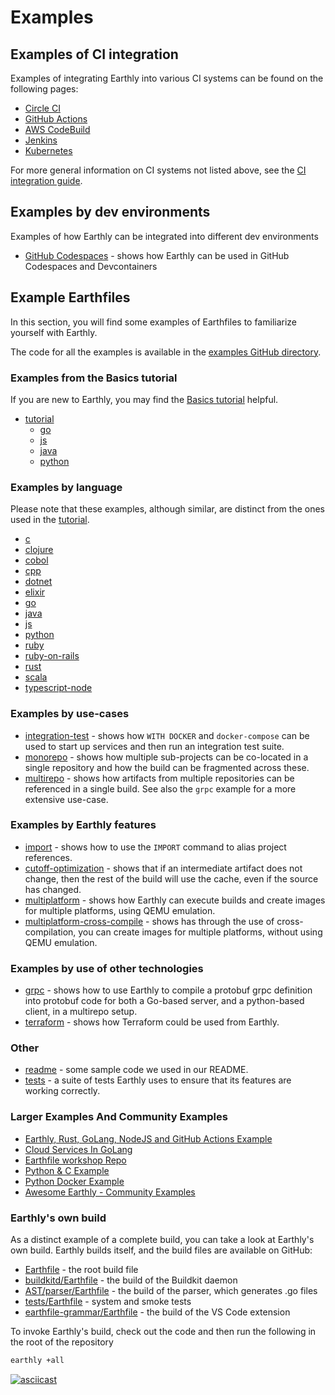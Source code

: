 
# Examples

## Examples of CI integration

Examples of integrating Earthly into various CI systems can be found on the following pages:

* [Circle CI](../ci-integration/guides/circle-integration.md)
* [GitHub Actions](../ci-integration/guides/gh-actions-integration.md)
* [AWS CodeBuild](../ci-integration/guides/codebuild-integration.md)
* [Jenkins](../ci-integration/guides/jenkins.md)
* [Kubernetes](../ci-integration/guides/kubernetes.md)

For more general information on CI systems not listed above, see the [CI integration guide](../ci-integration/overview.md).

## Examples by dev environments

Examples of how Earthly can be integrated into different dev environments

* [GitHub Codespaces](https://github.com/earthly/codespaces-example) - shows how Earthly can be used in GitHub Codespaces and Devcontainers

## Example Earthfiles

In this section, you will find some examples of Earthfiles to familiarize yourself with Earthly.

The code for all the examples is available in the [examples GitHub directory](https://github.com/earthly/earthly/tree/main/examples).

<!-- NOTE: If you change this, please also change examples/README.md -->

### Examples from the Basics tutorial

If you are new to Earthly, you may find the [Basics tutorial](../basics/basics.md) helpful.

* [tutorial](https://github.com/earthly/earthly/tree/main/examples/tutorial)
    * [go](https://github.com/earthly/earthly/tree/main/examples/tutorial/go)
    * [js](https://github.com/earthly/earthly/tree/main/examples/tutorial/js)
    * [java](https://github.com/earthly/earthly/tree/main/examples/tutorial/java)
    * [python](https://github.com/earthly/earthly/tree/main/examples/tutorial/python)

### Examples by language

Please note that these examples, although similar, are distinct from the ones used in the [tutorial](https://github.com/earthly/earthly/tree/main/examples/tutorial).

<!-- vale HouseStyle.Spelling = NO -->
* [c](https://github.com/earthly/earthly/tree/main/examples/c)
* [clojure](https://github.com/earthly/earthly/tree/main/examples/clojure)
* [cobol](https://github.com/earthly/earthly/tree/main/examples/cobol)
* [cpp](https://github.com/earthly/earthly/tree/main/examples/cpp)
* [dotnet](https://github.com/earthly/earthly/tree/main/examples/dotnet)
* [elixir](https://github.com/earthly/earthly/tree/main/examples/elixir)
* [go](https://github.com/earthly/earthly/tree/main/examples/go)
* [java](https://github.com/earthly/earthly/tree/main/examples/java)
* [js](https://github.com/earthly/earthly/tree/main/examples/js)
* [python](https://github.com/earthly/earthly/tree/main/examples/python)
* [ruby](https://github.com/earthly/earthly/tree/main/examples/ruby)
* [ruby-on-rails](https://github.com/earthly/earthly/tree/main/examples/ruby-on-rails)
* [rust](https://github.com/earthly/earthly/tree/main/examples/rust)
* [scala](https://github.com/earthly/earthly/tree/main/examples/scala)
* [typescript-node](https://github.com/earthly/earthly/tree/main/examples/typescript-node)
<!-- vale HouseStyle.Spelling = YES -->

### Examples by use-cases

* [integration-test](https://github.com/earthly/earthly/tree/main/examples/integration-test) - shows how `WITH DOCKER` and `docker-compose` can be used to start up services and then run an integration test suite.
* [monorepo](https://github.com/earthly/earthly/tree/main/examples/monorepo) - shows how multiple sub-projects can be co-located in a single repository and how the build can be fragmented across these.
* [multirepo](https://github.com/earthly/earthly/tree/main/examples/multirepo) - shows how artifacts from multiple repositories can be referenced in a single build. See also the `grpc` example for a more extensive use-case.

### Examples by Earthly features

* [import](https://github.com/earthly/earthly/tree/main/examples/import) - shows how to use the `IMPORT` command to alias project references.
* [cutoff-optimization](https://github.com/earthly/earthly/tree/main/examples/cutoff-optimization) - shows that if an intermediate artifact does not change, then the rest of the build will use the cache, even if the source has changed.
* [multiplatform](https://github.com/earthly/earthly/tree/main/examples/multiplatform) - shows how Earthly can execute builds and create images for multiple platforms, using QEMU emulation.
* [multiplatform-cross-compile](https://github.com/earthly/earthly/tree/main/examples/multiplatform-cross-compile) - shows has through the use of cross-compilation, you can create images for multiple platforms, without using QEMU emulation.

### Examples by use of other technologies

* [grpc](https://github.com/earthly/earthly/tree/main/examples/grpc) - shows how to use Earthly to compile a protobuf grpc definition into protobuf code for both a Go-based server, and a python-based client, in a multirepo setup.
* [terraform](https://github.com/earthly/earthly/tree/main/examples/terraform) - shows how Terraform could be used from Earthly.

### Other

* [readme](https://github.com/earthly/earthly/tree/main/examples/readme) - some sample code we used in our README.
* [tests](https://github.com/earthly/earthly/tree/main/tests) - a suite of tests Earthly uses to ensure that its features are working correctly.

### Larger Examples And Community Examples

* [Earthly, Rust, GoLang, NodeJS and GitHub Actions Example](https://github.com/earthly/earthly-vs-gha)
* [Cloud Services In GoLang](https://github.com/adamgordonbell/cloudservices)
* [Earthfile workshop Repo](https://github.com/earthly/workshop-2023-09-18)
* [Python & C Example](https://github.com/earthly/pymerge)
* [Python Docker Example](https://github.com/earthly/build-transpose/blob/main/Earthfile)
* [Awesome Earthly - Community Examples](https://github.com/earthly/awesome-earthly)

### Earthly's own build

As a distinct example of a complete build, you can take a look at Earthly's own build. Earthly builds itself, and the build files are available on GitHub:

<!--

GitBook currently has a bug where any references to an "Earthfile" gets confused with "docs/Earthfile" and somehow appends a /README.md

e.g. https://github.com/earthly/earthly/blob/main/Earthfile is changed to https://github.com/earthly/earthly/blob/main/Earthfile/README.md

Here's a snip from an support request with gitbook:

    On Thu, Dec 23, 2021 at 7:15:12 UTC, GitBook Support <support@gitbook.com> wrote:

    There is a file:

    https://github.com/earthly/earthly/blob/main/Earthfile

    And you want to reference it directly in your GitBook space as a link.

    The problem here is that GitBook is thrown off by the fact it has a folder under the docs root. Remember you documentation root is set to /docs.

    So when it sees that reference, it assumes you are referencing a default README.md file under that folder. The folder I am talking about is this one:

    https://github.com/earthly/earthly/tree/main/docs/earthfile

    Now, the question is, if there's an easy way out of this.

    On Thu, Dec 23, 2021 at 11:41:41 UTC, GitBook Support <support@gitbook.com> wrote:

    I can't confirm it yet, but this might be an edge case that we could patch.

    One not very ideal workaround I thought of is to temporarily switch to shortened URLs for those that fail because of this scenario.


* [Earthfile](https://github.com/earthly/earthly/blob/main/Earthfile) - the root build file
* [buildkitd/Earthfile](https://github.com/earthly/earthly/blob/main/buildkitd/Earthfile) - the build of the Buildkit daemon
* [AST/parser/Earthfile](https://github.com/earthly/earthly/blob/main/ast/parser/Earthfile) - the build of the parser, which generates .go files
* [tests/Earthfile](https://github.com/earthly/earthly/blob/main/tests/Earthfile) - system and smoke tests
* [earthfile-grammar/Earthfile](https://github.com/earthly/earthfile-grammar/blob/main/Earthfile) - the build of the VS Code extension
-->

* [Earthfile](https://tinyurl.com/yt3d3cx6) - the root build file
* [buildkitd/Earthfile](https://tinyurl.com/yvnpuru7) - the build of the Buildkit daemon
* [AST/parser/Earthfile](https://tinyurl.com/2k3u4vty) - the build of the parser, which generates .go files
* [tests/Earthfile](https://tinyurl.com/2p8ws579) - system and smoke tests
* [earthfile-grammar/Earthfile](https://tinyurl.com/2vyjprt6) - the build of the VS Code extension

To invoke Earthly's build, check out the code and then run the following in the root of the repository

```bash
earthly +all
```

[![asciicast](https://asciinema.org/a/313845.svg)](https://asciinema.org/a/313845)
